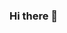 ### Hi there 👋

<!--
**250347/250347** is a ✨ _special_ ✨ repository because its `README.md` (this file) appears on your GitHub profile.

Here are some ideas to get you started:

- 🔭 I’m currently working on version control
- 🌱 I’m currently learning linux
- 👯 I’m looking to collaborate on
- 🤔 I’m looking for help with linux
- 💬 Ask me about linux
- 📫 How to reach me: linux
- 😄 Pronouns: linux
- ⚡ Fun fact: linux
-->
